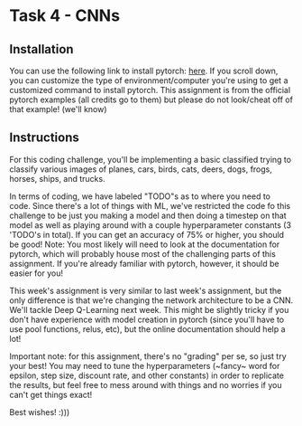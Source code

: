 # Task 4 - CNNs

## Installation

You can use the following link to install pytorch: [here](https://pytorch.org/). If you scroll down, you can customize the type of environment/computer you're using to get a customized command to install pytorch. This assignment is from the official pytorch examples (all credits go to them) but please do not look/cheat off of that example! (we'll know)

## Instructions

For this coding challenge, you'll be implementing a basic classified trying to classify various images of planes, cars, birds, cats, deers, dogs, frogs, horses, ships, and trucks.

In terms of coding, we have labeled "TODO"s as to where you need to code. Since there's a lot of things with ML, we've restricted the code fo this challenge to be just you making a model and then doing a timestep on that model as well as playing around with a couple hyperparameter constants (3 'TODO's in total). If you can get an accuracy of 75% or higher, you should be good! Note: You most likely will need to look at the documentation for pytorch, which will probably house most of the challenging parts of this assignment. If you're already familiar with pytorch, however, it should be easier for you!

This week's assignment is very similar to last week's assignment, but the only difference is that we're changing the network architecture to be a CNN. We'll tackle Deep Q-Learning next week. This might be slightly tricky if you don't have experience with model creation in pytorch (since you'll have to use pool functions, relus, etc), but the online documentation should help a lot!

Important note: for this assignment, there's no "grading" per se, so just try your best! You may need to tune the hyperparameters (~fancy~ word for epsilon, step size, discount rate, and other constants) in order to replicate the results, but feel free to mess around with things and no worries if you can't get things exact!

Best wishes! :)))

